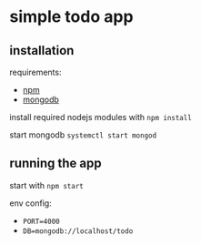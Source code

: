 # simple todo app

## installation
requirements:
- [npm](https://www.npmjs.com/get-npm)
- [mongodb](https://docs.mongodb.com/manual/administration/install-community/)

install required nodejs modules with `npm install`

start mongodb `systemctl start mongod`

## running the app
start with `npm start`

env config:
- `PORT=4000`
- `DB=mongodb://localhost/todo`

